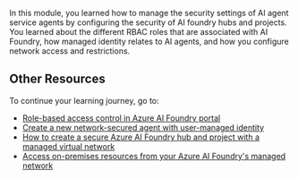 In this module, you learned how to manage the security settings of AI agent service agents by configuring the security of AI foundry hubs and projects. You learned about the different RBAC roles that are associated with AI Foundry, how managed identity relates to AI agents, and how you configure network access and restrictions.

## Other Resources

To continue your learning journey, go to:

- [Role-based access control in Azure AI Foundry portal](/azure/ai-foundry/concepts/rbac-ai-foundry) 
- [Create a new network-secured agent with user-managed identity](/azure/ai-services/agents/how-to/virtual-networks)
- [How to create a secure Azure AI Foundry hub and project with a managed virtual network](/azure/ai-foundry/how-to/create-secure-ai-hub)
- [Access on-premises resources from your Azure AI Foundry's managed network](/azure/ai-foundry/how-to/access-on-premises-resources)